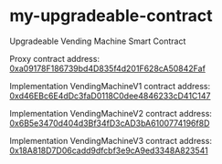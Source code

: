 # my-upgradeable-contract
Upgradeable Vending Machine Smart Contract

Proxy contract address: [0xa09178F186739bd4D835f4d201F628cA50842Faf](https://goerli.etherscan.io/address/0xa09178F186739bd4D835f4d201F628cA50842Faf)

Implementation VendingMachineV1 contract address: [0xd46EBc6E4dDc3faD0118C0dee4846233cD41C147](https://goerli.etherscan.io/address/0xd46EBc6E4dDc3faD0118C0dee4846233cD41C147)

Implementation VendingMachineV2 contract address: [0x6B5e3470d404d3Bf34fD3cAD3bA6100774196f8D](https://goerli.etherscan.io/address/0x6B5e3470d404d3Bf34fD3cAD3bA6100774196f8D)

Implementation VendingMachineV3 contract address: [0x18A818D7D06cadd9dfcbf3e9cA9ed3348A823541](https://goerli.etherscan.io/address/0x18A818D7D06cadd9dfcbf3e9cA9ed3348A823541)